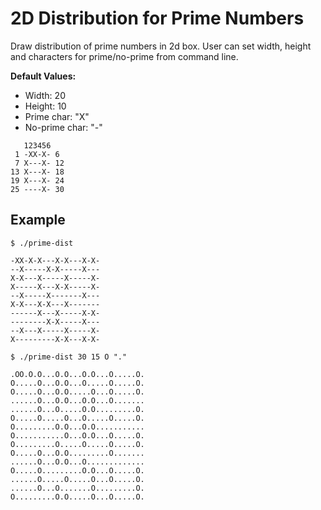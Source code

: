 # 2D Distribution for Prime Numbers
Draw distribution of prime numbers in 2d box. User can set width, height and characters for prime/no-prime from command line.

**Default Values:**
- Width: 20
- Height: 10
- Prime char: "X"
- No-prime char: "-"

```
   123456
 1 -XX-X- 6
 7 X---X- 12
13 X---X- 18
19 X---X- 24
25 ----X- 30
```

## Example

```
$ ./prime-dist

-XX-X-X---X-X---X-X-
--X-----X-X-----X---
X-X---X-----X-----X-
X-----X---X-X-----X-
--X-----X-------X---
X-X---X-X---X-------
------X---X-----X-X-
--------X-X-----X---
--X---X-----X-----X-
X---------X-X---X-X-

```

```
$ ./prime-dist 30 15 O "."

.OO.O.O...O.O...O.O...O.....O.
O.....O...O.O...O.....O.....O.
O.....O...O.O.....O...O.....O.
......O...O.O...O.O...O.......
......O...O.....O.O.........O.
O.....O.....O...O.....O.....O.
O.........O.O...O.O...........
O...........O...O.O...O.....O.
O.........O.....O.....O.....O.
O.....O...O.O.........O.......
......O...O.O...O.............
O.....O.........O.O...O.....O.
......O.....O.....O...O.....O.
......O...O.......O.........O.
O.........O.O.....O...O.....O.

```